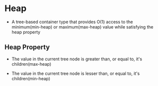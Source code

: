 # Heap

- A tree-based container type that provides O(1) access to the minimum(min-heap) or maximum(max-heap) value while satisfying the heap property

## Heap Property

- The value in the current tree node is greater than, or equal to, it's children(max-heap)

- The value in the current tree node is lesser than, or equal to, it's children(min-heap)

